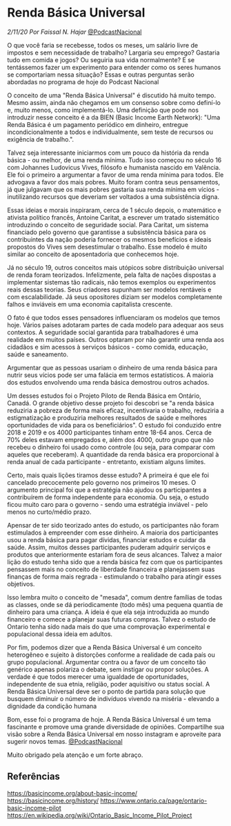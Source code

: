 <!-- 5u0Ig6cQyJAYnvxZTOzHn5 -->
# Renda Básica Universal
*2/11/20* 
*Por Faissal N. Hajar* 
[@PodcastNacional](https://www.instagram.com/podcastnacional/)


O que você faria se recebesse, todos os meses, um salário livre de impostos e sem necessidade de trabalho? Largaria seu emprego? Gastaria tudo em comida e jogos? Ou seguiria sua vida normalmente? E se tentássemos fazer um experimento para entender como os seres humanos se comportariam nessa situação? Essas e outras perguntas serão abordadas no programa de hoje do Podcast Nacional

O conceito de uma "Renda Básica Universal" é discutido há muito tempo. Mesmo assim, ainda não chegamos em um consenso sobre como definí-lo e, muito menos, como implementá-lo. Uma definição que pode nos introduzir nesse conceito é a da BIEN (Basic Income Earth Network): "Uma Renda Básica é um pagamento periódico em dinheiro, entregue incondicionalmente a todos e individualmente, sem teste de recursos ou exigência de trabalho.".

Talvez seja interessante iniciarmos com um pouco da história da renda básica - ou melhor, de uma renda mínima. Tudo isso começou no século 16 com Johannes Ludovicus Vives, filósofo e humanista nascido em Valência. Ele foi o primeiro a argumentar a favor de uma renda mínima para todos. Ele advogava a favor dos mais pobres. Muito foram contra seus pensamentos, já que julgavam que os mais pobres gastaria sua renda mínima em vícios - inutilizando recursos que deveriam ser voltados a uma subsistência digna.

Essas ideias e morais inspiraram, cerca de 1 século depois, o matemático e ativista político francês, Antoine Caritat, a escrever um tratado sistemático introduzindo o conceito de seguridade social. Para Caritat, um sistema financiado pelo governo que garantisse a subsistência básica para os contribuintes da nação poderia fornecer os mesmos benefícios e ideais propostos do Vives sem desestimular o trabalho. Esse modelo é muito similar ao conceito de aposentadoria que conhecemos hoje.

Já no século 19, outros conceitos mais utópicos sobre distribuição universal de renda foram teorizados. Infelizmente, pela falta de nações dispostas a implementar sistemas tão radicais, não temos exemplos ou experimentos reais dessas teorias. Seus criadores supunham ser modelos rentáveis e com escalabilidade. Já seus opositores diziam ser modelos completamente falhos e inviáveis em uma economia capitalista crescente.

O fato é que todos esses pensadores influenciaram os modelos que temos hoje. Vários países adotaram partes de cada modelo para adequar aos seus contextos. A seguridade social garantida para trabalhadores é uma realidade em muitos países. Outros optaram por não garantir uma renda aos cidadãos e sim acessos à serviços básicos - como comida, educação, saúde e saneamento.

Argumentar que as pessoas usariam o dinheiro de uma renda básica para nutrir seus vícios pode ser uma falácia em termos estatísticos. A maioria dos estudos envolvendo uma renda básica demostrou outros achados.

Um desses estudos foi o Projeto Piloto de Renda Básica em Ontário, Canadá. O grande objetivo desse projeto foi descobri se "a renda básica reduziria a pobreza de forma mais eficaz, incentivaria o trabalho, reduziria a estigmatização e produziria melhores resultados de saúde e melhores oportunidades de vida para os beneficiários". O estudo foi conduzido entre 2018 e 2019 e os 4000 participantes tinham entre 18-64 anos. Cerca de 70% deles estavam empregados e, além dos 4000, outro grupo que não recebeu o dinheiro foi usado como controle (ou seja, para comparar com aqueles que receberam). A quantidade da renda básica era proporcional à renda anual de cada participante - entretanto, existiam alguns limites.

Certo, mais quais lições tiramos desse estudo? A primeira é que ele foi cancelado precocemente pelo governo nos primeiros 10 meses. O argumento principal foi que a estratégia não ajudou os participantes a contribuírem de forma independente para economia. Ou seja, o estudo ficou muito caro para o governo - sendo uma estratégia inviável - pelo menos no curto/médio prazo.

Apensar de ter sido teorizado antes do estudo, os participantes não foram estimulados à empreender com esse dinheiro. A maioria dos participantes usou a renda básica para pagar dívidas, financiar estudos e cuidar da saúde. Assim, muitos desses participantes puderam adquirir serviços e produtos que anteriormente estariam fora de seus alcances. Talvez a maior lição do estudo tenha sido que a renda básica fez com que os participantes pensassem mais no conceito de liberdade financeira e planejassem suas finanças de forma mais regrada - estimulando o trabalho para atingir esses objetivos.

Isso lembra muito o conceito de "mesada", comum dentre famílias de todas as classes, onde se dá periodicamente (todo mês) uma pequena quantia de dinheiro para uma criança. A ideia é que ela seja introduzida ao mundo financeiro e comece a planejar suas futuras compras. Talvez o estudo de Ontario tenha sido nada mais do que uma comprovação experimental e populacional dessa ideia em adultos.

Por fim, podemos dizer que a Renda Básica Universal é um conceito heterogêneo e sujeito à distorções conforme a realidade de cada país ou grupo populacional. Argumentar contra ou a favor de um conceito tão genérico apenas polariza o debate, sem instigar ou propor soluções. A verdade é que todos merecer uma igualdade de oportunidades, independente de sua etnia, religião, poder aquisitivo ou status social. A Renda Básica Universal deve ser o ponto de partida para solução que busquem diminuir o número de indivíduos vivendo na miséria - elevando a dignidade da condição humana

Bom, esse foi o programa de hoje.
A Renda Básica Universal é um tema fascinante e promove uma grande diversidade de opiniões. Compartilhe sua visão sobre a Renda Básica Universal em nosso instagram e aproveite para sugerir novos temas.
[@PodcastNacional](https://www.instagram.com/podcastnacional/)

Muito obrigado pela atenção e um forte abraço.

## Referências

<https://basicincome.org/about-basic-income/>
<https://basicincome.org/history/>
<https://www.ontario.ca/page/ontario-basic-income-pilot>
<https://en.wikipedia.org/wiki/Ontario_Basic_Income_Pilot_Project>